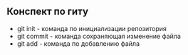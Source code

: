 ## Конспект по гиту
* git init - команда по инициализации репозитория
* git commit - команда сохраняющая изменение файла
* git add - команда по добавлению файла 